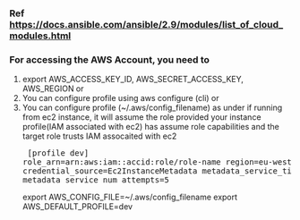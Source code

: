 ### Ref https://docs.ansible.com/ansible/2.9/modules/list_of_cloud_modules.html

### For accessing the AWS Account, you need to
1. export AWS_ACCESS_KEY_ID, AWS_SECRET_ACCESS_KEY, AWS_REGION
     or
2. You can configure profile using aws configure (cli)
     or
3. You can configure profile (\~/.aws/config_filename) as under if running from ec2 instance, it will assume the role provided your instance profile(IAM associated with ec2) has assume role capabilities and the target role trusts IAM assocaited with ec2
                  <pre>
                     \[profile dev\]
                     role_arn=arn:aws:iam::accid:role/role-name
                     region=eu-west-1
                     credential_source=Ec2InstanceMetadata
                     metadata_service_timeout=5
                     metadata_service_num_attempts=5
                  </pre>
   export AWS_CONFIG_FILE=~/.aws/config_filename
   export AWS_DEFAULT_PROFILE=dev

